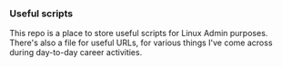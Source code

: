 ### Useful scripts
This repo is a place to store useful scripts for Linux Admin purposes.
There's also a file for useful URLs, for various things I've come across during day-to-day career activities.
